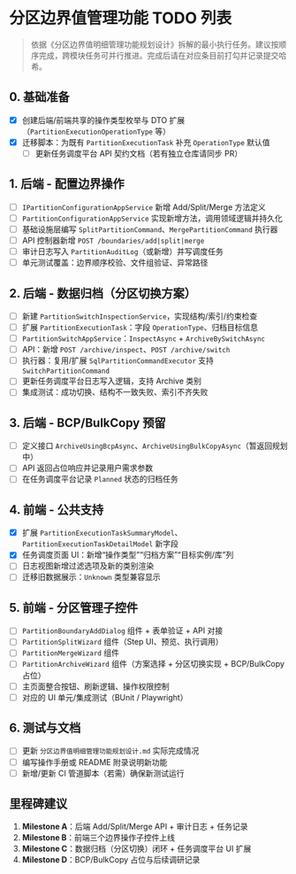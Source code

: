 # 分区边界值管理功能 TODO 列表

> 依据《分区边界值明细管理功能规划设计》拆解的最小执行任务。建议按顺序完成，跨模块任务可并行推进。完成后请在对应条目前打勾并记录提交哈希。

## 0. 基础准备
- [x] 创建后端/前端共享的操作类型枚举与 DTO 扩展（`PartitionExecutionOperationType` 等）
- [x] 迁移脚本：为既有 `PartitionExecutionTask` 补充 `OperationType` 默认值
    - [ ] 更新任务调度平台 API 契约文档（若有独立仓库请同步 PR）

## 1. 后端 - 配置边界操作
- [ ] `IPartitionConfigurationAppService` 新增 Add/Split/Merge 方法定义
- [ ] `PartitionConfigurationAppService` 实现新增方法，调用领域逻辑并持久化
- [ ] 基础设施层编写 `SplitPartitionCommand`、`MergePartitionCommand` 执行器
- [ ] API 控制器新增 `POST /boundaries/add|split|merge`
- [ ] 审计日志写入 `PartitionAuditLog`（或新增）并写调度任务
- [ ] 单元测试覆盖：边界顺序校验、文件组验证、异常路径

## 2. 后端 - 数据归档（分区切换方案）
- [ ] 新建 `PartitionSwitchInspectionService`，实现结构/索引/约束检查
- [ ] 扩展 `PartitionExecutionTask`：字段 `OperationType`、归档目标信息
- [ ] `PartitionSwitchAppService`：`InspectAsync` + `ArchiveBySwitchAsync`
- [ ] API：新增 `POST /archive/inspect`、`POST /archive/switch`
- [ ] 执行器：复用/扩展 `SqlPartitionCommandExecutor` 支持 `SwitchPartitionCommand`
- [ ] 更新任务调度平台日志写入逻辑，支持 Archive 类别
- [ ] 集成测试：成功切换、结构不一致失败、索引不齐失败

## 3. 后端 - BCP/BulkCopy 预留
- [ ] 定义接口 `ArchiveUsingBcpAsync`、`ArchiveUsingBulkCopyAsync`（暂返回规划中）
- [ ] API 返回占位响应并记录用户需求参数
- [ ] 在任务调度平台记录 `Planned` 状态的归档任务

## 4. 前端 - 公共支持
- [x] 扩展 `PartitionExecutionTaskSummaryModel`、`PartitionExecutionTaskDetailModel` 新字段
- [x] 任务调度页面 UI：新增“操作类型”“归档方案”“目标实例/库”列
- [ ] 日志视图新增过滤选项及新的类别渲染
- [ ] 迁移旧数据展示：`Unknown` 类型兼容显示

## 5. 前端 - 分区管理子控件
- [ ] `PartitionBoundaryAddDialog` 组件 + 表单验证 + API 对接
- [ ] `PartitionSplitWizard` 组件（Step UI、预览、执行调用）
- [ ] `PartitionMergeWizard` 组件
- [ ] `PartitionArchiveWizard` 组件（方案选择 + 分区切换实现 + BCP/BulkCopy 占位）
- [ ] 主页面整合按钮、刷新逻辑、操作权限控制
- [ ] 对应的 UI 单元/集成测试（BUnit / Playwright）

## 6. 测试与文档
- [ ] 更新 `分区边界值明细管理功能规划设计.md` 实际完成情况
- [ ] 编写操作手册或 README 附录说明新功能
- [ ] 新增/更新 CI 管道脚本（若需）确保新测试运行

## 里程碑建议
1. **Milestone A**：后端 Add/Split/Merge API + 审计日志 + 任务记录
2. **Milestone B**：前端三个边界操作子控件上线
3. **Milestone C**：数据归档（分区切换）闭环 + 任务调度平台 UI 扩展
4. **Milestone D**：BCP/BulkCopy 占位与后续调研记录
